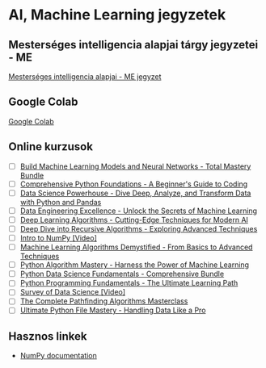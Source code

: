 # AI, Machine Learning jegyzetek

## Mesterséges intelligencia alapjai tárgy jegyzetei - ME

[Mesterséges intelligencia alapjai - ME jegyzet](Mesterseges_intelligencia_alapjai-ME/readme.md)

## Google Colab

[Google Colab](https://colab.research.google.com/)

## Online kurzusok

- [ ] [Build Machine Learning Models and Neural Networks - Total Mastery Bundle](https://training.mammothinteractive.com/courses/enrolled/2419867)
- [ ] [Comprehensive Python Foundations - A Beginner's Guide to Coding](https://training.mammothinteractive.com/courses/enrolled/2648952)
- [ ] [Data Science Powerhouse - Dive Deep, Analyze, and Transform Data with Python and Pandas](https://training.mammothinteractive.com/courses/enrolled/2612551)
- [ ] [Data Engineering Excellence - Unlock the Secrets of Machine Learning](https://training.mammothinteractive.com/courses/enrolled/2611506)
- [ ] [Deep Learning Algorithms - Cutting-Edge Techniques for Modern AI](https://training.mammothinteractive.com/courses/enrolled/2569759)
- [ ] [Deep Dive into Recursive Algorithms - Exploring Advanced Techniques](https://training.mammothinteractive.com/courses/enrolled/2567328)
- [ ] [Intro to NumPy [Video]](https://subscription.packtpub.com/video/data/9781836208631/p1/video1_1/overview)
- [ ] [Machine Learning Algorithms Demystified - From Basics to Advanced Techniques](https://training.mammothinteractive.com/courses/enrolled/2569760)
- [ ] [Python Algorithm Mastery - Harness the Power of Machine Learning](https://training.mammothinteractive.com/courses/enrolled/2611499)
- [ ] [Python Data Science Fundamentals - Comprehensive Bundle](https://training.mammothinteractive.com/courses/enrolled/2419257)
- [ ] [Python Programming Fundamentals - The Ultimate Learning Path](https://training.mammothinteractive.com/courses/enrolled/2418912)
- [ ] [Survey of Data Science [Video]](https://subscription.packtpub.com/video/data/9781836201892/p1/video1_1/overview)
- [ ] [The Complete Pathfinding Algorithms Masterclass](https://training.mammothinteractive.com/courses/enrolled/2562766)
- [ ] [Ultimate Python File Mastery - Handling Data Like a Pro](https://training.mammothinteractive.com/courses/enrolled/2633196)

## Hasznos linkek

* [NumPy documentation](https://numpy.org/doc/stable/)